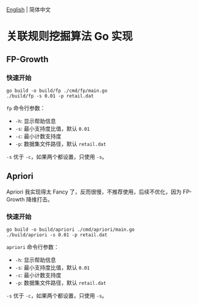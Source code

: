 [English](README.md) | 简体中文

# 关联规则挖掘算法 Go 实现

## FP-Growth


### 快速开始

```shell
go build -o build/fp ./cmd/fp/main.go
./build/fp -s 0.01 -p retail.dat
```

`fp` 命令行参数：
- `-h`: 显示帮助信息
- `-s`: 最小支持度比值，默认 `0.01`
- `-c`: 最小计数支持度
- `-p`: 数据集文件路径，默认 `retail.dat`

`-s` 优于 `-c`，如果两个都设置，只使用 `-s`。

## Apriori

Apriori 我实现得太 Fancy 了，反而很慢，不推荐使用，后续不优化，因为 FP-Growth 降维打击。

### 快速开始

```shell
go build -o build/apriori ./cmd/apriori/main.go
./build/apriori -s 0.01 -p retail.dat
```

`apriori` 命令行参数：
- `-h`: 显示帮助信息
- `-s`: 最小支持度比值，默认 `0.01`
- `-c`: 最小计数支持度
- `-p`: 数据集文件路径，默认 `retail.dat`

`-s` 优于 `-c`，如果两个都设置，只使用 `-s`。
